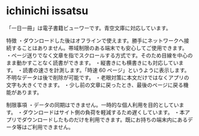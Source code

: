 # ichinichi issatsu

「一日一冊」は電子書籍ビューワーです。青空文庫に対応しています。

特徴
・ダウンロードした後はオフラインで使えます。勝手にネットワークへ接続することはありません。帯域制限のある端末でも安心してご使用できます。
・ページ送りでなく文章を指でスクロールする方式です。そのため目線を中心のまま動かすことなく読書ができます。
・縦書きにも横書きにも対応しています。
・読書の速さを計測します。「時速 60 ページ」というように表示します。不明なデータは後で削除が可能です。
・老眼対策に本文だけではなくアプリの文字も大きくできます。
・少し前の文章に戻ったとき、最後のページに戻る機能があります。

制限事項
・データの同期はできません。一時的な個人利用を目的としています。
・ダウンロードはサイト側の負荷を軽減するため遅くしています。
・本アプリでダウンロードしたものだけを利用できます。既にお持ちの端末内にあるデータ等はご利用できません。

